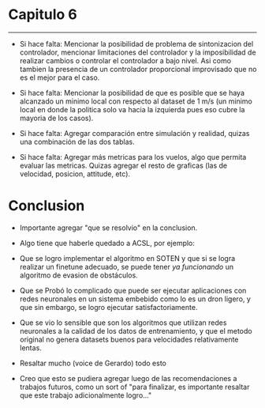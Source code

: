 # Capitulo 6

---

- Si hace falta: Mencionar la posibilidad de problema de sintonizacion del controlador, mencionar limitaciones del controlador y la imposibilidad de realizar cambios o controlar el controlador a bajo nivel. Asi como tambien la presencia de un controlador proporcional improvisado que no es el mejor para el caso.

- Si hace falta: Mencionar la posibilidad de que es posible que se haya alcanzado un minimo local con respecto al dataset de 1 m/s (un minimo local en donde la politica solo va hacia la izquierda pues eso cubre la mayoria de los casos).

- Si hace falta: Agregar comparación entre simulación y realidad, quizas una combinación de las dos tablas.

- Si hace falta: Agregar más metricas para los vuelos, algo que permita evaluar las metricas. Quizas agregar el resto de graficas (las de velocidad, posicion, attitude, etc).

# Conclusion

- Importante agregar "que se resolvio" en la conclusion.

- Algo tiene que haberle quedado a ACSL, por ejemplo:

- Que se logro implementar el algoritmo en SOTEN y que si se logra realizar un finetune adecuado, se puede tener _ya funcionando_ un algoritmo de evasion de obstáculos.

- Que se Probó lo complicado que puede ser ejecutar aplicaciones con redes neuronales en un sistema embebido como lo es un dron ligero, y que sin embargo, se logro ejecutar satisfactoriamente.

- Que se vio lo sensible que son los algoritmos que utilizan redes neuronales a la calidad de los datos de entrenamiento, y que el metodo original no genera datasets buenos para velocidades relativamente lentas.

- Resaltar mucho (voice de Gerardo) todo esto

- Creo que esto se pudiera agregar luego de las recomendaciones a trabajos futuros, como un sort of "para finalizar, es importante resaltar que este trabajo adicionalmente logro..."
